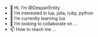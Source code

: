 - 👋 Hi, I’m @DespairEntity
- 👀 I’m interested in lua, julia, ruby, python
- 🌱 I’m currently learning lua
- 💞️ I’m looking to collaborate on ...
- 📫 How to reach me ...

<!---
DespairEntity/DespairEntity is a ✨ special ✨ repository because its `README.md` (this file) appears on your GitHub profile.
You can click the Preview link to take a look at your changes.
--->
